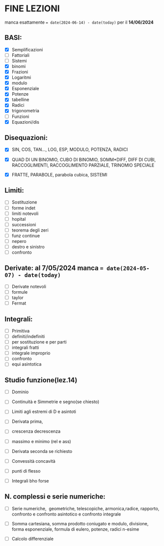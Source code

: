 # FINE LEZIONI
manca esattamente `= date(2024-06-14) - date(today)` per il **14/06/2024**
## BASI: 
- [x] Semplificazioni 
- [ ] Fattoriali 
- [ ] Sistemi 
- [x] binomi 
- [x] Frazioni 
- [x] Logaritmi 
- [x] modulo 
- [x] Esponenziale 
- [x] Potenze 
- [x] tabelline 
- [x] Radici 
- [x] trigonometria 
- [ ] Funzioni 
- [x] Equazioni/dis

## Disequazioni: 
    
- [x] SIN, COS, TAN..., LOG, ESP, MODULO, POTENZA, RADICI 
    
- [x] QUAD DI UN BINOMIO, CUBO DI BINOMIO, SOMM*DIFF, DIFF DI CUBI, RACCOGLIMENTI, RACCOGLIMENTO PARZIALE, TRINOMIO SPECIALE 
    
- [x] FRATTE, PARABOLE, parabola cubica, SISTEMI
## Limiti: 
    
- [ ] Sostituzione
- [ ] forme indet
- [ ] limiti notevoli
- [ ] hopital
- [ ] successioni
- [ ] teorema degli zeri
- [ ] funz continue
- [ ] nepero
- [ ] destro e sinistro
- [ ] confronto
## Derivate: al 7/05/2024 manca `= date(2024-05-07) - date(today)`
    
- [ ] Derivate notevoli
- [ ] formule
- [ ] taylor
- [ ] Fermat
## Integrali: 
- [ ] Primitiva
- [ ] definiti/indefiniti
- [ ] per sostituzione e per parti
- [ ] integrali fratti
- [ ] integrale improprio
- [ ] confronto
- [ ] equi asintotica
## Studio funzione(lez.14) 
    
- [ ] Dominio 
    
- [ ] Continuità e Simmetrie e segno(se chiesto) 
    
- [ ] Limiti agli estremi di D e asintoti 
    
- [ ] Derivata prima,
- [ ] crescenza decrescenza
- [ ] massimo e minimo (rel e ass)
- [ ] Derivata seconda se richiesto 
- [ ] Convessità concavità
- [ ] punti di flesso 
- [ ] Integrali bho forse
## N. complessi e serie numeriche: 
    
- [ ] Serie numeriche,  geometriche, telescopiche, armonica,radice, rapporto, confronto e confronto asintotico e confronto integrale 
    
- [ ] Somma cartesiana, somma prodotto coniugato e modulo, divisione, forma esponenziale, formula di eulero, potenze, radici n-esime 
    
- [ ] Calcolo differenziale